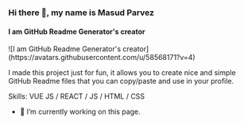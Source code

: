 ### Hi there 👋, my name is Masud Parvez
#### I am GitHub Readme Generator's creator
<p>![I am GitHub Readme Generator's creator](https://avatars.githubusercontent.com/u/58568171?v=4)</p>

I made this project just for fun, it allows you to create nice and simple GitHub Readme files that you can copy/paste and use in your profile.

Skills: VUE JS / REACT / JS / HTML / CSS

- 🔭 I’m currently working on this page. 




